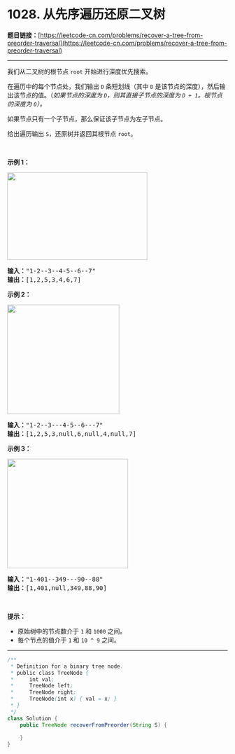 # 1028. 从先序遍历还原二叉树

**题目链接：**[https://leetcode-cn.com/problems/recover-a-tree-from-preorder-traversal](https://leetcode-cn.com/problems/recover-a-tree-from-preorder-traversal)

---

<div class="content__1Y2H">
 <div class="notranslate">
  <p>我们从二叉树的根节点 <code>root</code>&nbsp;开始进行深度优先搜索。</p> 
  <p>在遍历中的每个节点处，我们输出&nbsp;<code>D</code>&nbsp;条短划线（其中&nbsp;<code>D</code>&nbsp;是该节点的深度），然后输出该节点的值。（<em>如果节点的深度为 <code>D</code>，则其直接子节点的深度为 <code>D + 1</code>。根节点的深度为 <code>0</code>）。</em></p> 
  <p>如果节点只有一个子节点，那么保证该子节点为左子节点。</p> 
  <p>给出遍历输出&nbsp;<code>S</code>，还原树并返回其根节点&nbsp;<code>root</code>。</p> 
  <p>&nbsp;</p> 
  <p><strong>示例 1：</strong></p> 
  <p><strong><img style="height: 200px; width: 320px;" src="/aliyun-lc-upload/uploads/2019/04/12/recover-a-tree-from-preorder-traversal.png" alt=""></strong></p> 
  <pre class="language-text"><strong>输入：</strong>"1-2--3--4-5--6--7"
<strong>输出：</strong>[1,2,5,3,4,6,7]
</pre> 
  <p><strong>示例 2：</strong></p> 
  <p><strong><img style="height: 250px; width: 256px;" src="/aliyun-lc-upload/uploads/2019/04/12/screen-shot-2019-04-10-at-114101-pm.png" alt=""></strong></p> 
  <pre class="language-text"><strong>输入：</strong>"1-2--3---4-5--6---7"
<strong>输出：</strong>[1,2,5,3,null,6,null,4,null,7]
</pre> 
  <p><strong>示例 3：</strong></p> 
  <p><img style="height: 250px; width: 276px;" src="/aliyun-lc-upload/uploads/2019/04/12/screen-shot-2019-04-10-at-114955-pm.png" alt=""></p> 
  <pre class="language-text"><strong>输入：</strong>"1-401--349---90--88"
<strong>输出：</strong>[1,401,null,349,88,90]
</pre> 
  <p>&nbsp;</p> 
  <p><strong>提示：</strong></p> 
  <ul> 
   <li>原始树中的节点数介于 <code>1</code> 和 <code>1000</code> 之间。</li> 
   <li>每个节点的值介于 <code>1</code> 和 <code>10 ^ 9</code> 之间。</li> 
  </ul> 
 </div>
</div>

---

```java
/**
 * Definition for a binary tree node.
 * public class TreeNode {
 *     int val;
 *     TreeNode left;
 *     TreeNode right;
 *     TreeNode(int x) { val = x; }
 * }
 */
class Solution {
    public TreeNode recoverFromPreorder(String S) {
        
    }
}
```